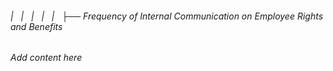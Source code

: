 ###### |   |   |   |   |   ├── Frequency of Internal Communication on Employee Rights and Benefits

*Add content here*